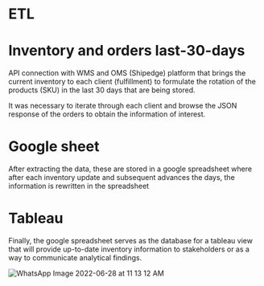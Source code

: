 # ETL
# Inventory and orders last-30-days
API connection with WMS and OMS (Shipedge) platform that brings the current inventory to each client (fulfillment) to formulate the rotation of the products (SKU) in the last 30 days that are being stored.  

It was necessary to iterate through each client and browse the JSON response of the orders to obtain the information of interest.

# Google sheet
After extracting the data, these are stored in a google spreadsheet where after each inventory update and subsequent advances the days, the information is rewritten in the spreadsheet

# Tableau
Finally, the google spreadsheet serves as the database for a tableau view that will provide up-to-date inventory information to stakeholders or as a way to communicate analytical findings.

![WhatsApp Image 2022-06-28 at 11 13 12 AM](https://user-images.githubusercontent.com/70334697/177383054-15a773f1-f275-4b06-8378-b8f288460be3.jpeg)
